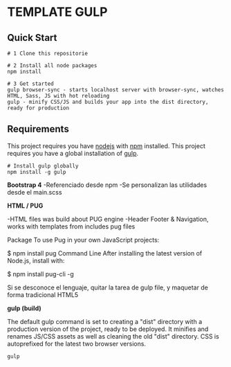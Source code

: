 # TEMPLATE GULP

## Quick Start

```
# 1 Clone this repositorie

# 2 Install all node packages
npm install

# 3 Get started
gulp browser-sync - starts localhost server with browser-sync, watches HTML, Sass, JS with hot reloading
gulp - minify CSS/JS and builds your app into the dist directory, ready for production
```

## Requirements

This project requires you have [nodejs](https://nodejs.org/en/) with [npm](https://www.npmjs.com/get-npm) installed.
This project requires you have a global installation of [gulp](http://gulpjs.com/).

```
# Install gulp globally
npm install -g gulp
```

**Bootstrap 4**
-Referenciado desde npm
-Se personalizan las utilidades desde el main.scss

**HTML / PUG**

-HTML files was build about PUG engine
-Header Footer & Navigation, works with templates from includes pug files

Package
To use Pug in your own JavaScript projects:

$ npm install pug
Command Line
After installing the latest version of Node.js, install with:

$ npm install pug-cli -g

Si se desconoce el lenguaje, quitar la tarea de gulp file, y maquetar de forma tradicional HTML5

**gulp (build)**

The default gulp command is set to creating a "dist" directory with a production version of the project, ready to be deployed.
It minifies and renames JS/CSS assets as well as cleaning the old "dist" directory. CSS is autoprefixed for the latest two browser versions.

```
gulp
```
